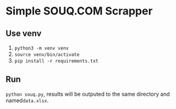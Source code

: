 # Simple SOUQ.COM Scrapper

## Use venv

1. `python3 -m venv venv`
2. `source venv/bin/activate`
3. `pip install -r requirements.txt`

## Run

`python souq.py`, results will be outputed to the same directory and named`data.xlsx`.
